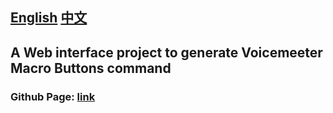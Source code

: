 ## [English](./README_EN.md) [中文](./README.md)

## A Web interface project to generate Voicemeeter Macro Buttons command
### Github Page: [link](https://zh1030283726.github.io/Voicemeeter-Macro-Buttons-Generator/)
